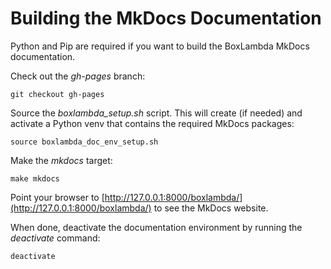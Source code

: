 # Building the MkDocs Documentation

Python and Pip are required if you want to build the BoxLambda MkDocs documentation.

Check out the *gh-pages* branch:
```
git checkout gh-pages
```

Source the *boxlambda_setup.sh* script. This will create (if needed) and activate a Python venv that contains the required MkDocs packages:
```
source boxlambda_doc_env_setup.sh
```

Make the *mkdocs* target:
```
make mkdocs
```

Point your browser to [http://127.0.0.1:8000/boxlambda/](http://127.0.0.1:8000/boxlambda/) to see the MkDocs website.

When done, deactivate the documentation environment by running the *deactivate* command:

```
deactivate
```

